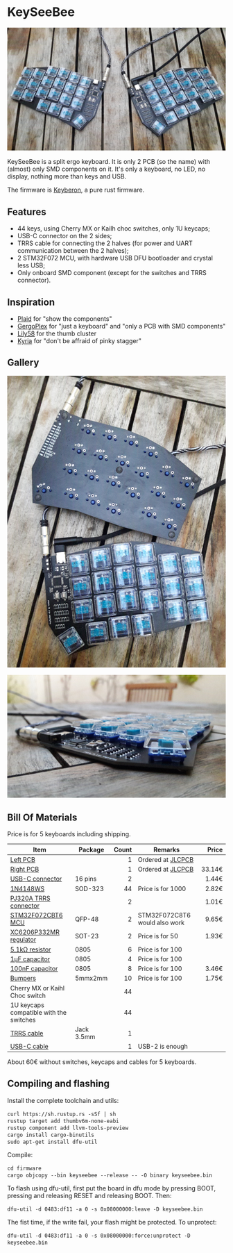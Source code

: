 # KeySeeBee

![KeySeeBee](images/keyseebee.jpg)

KeySeeBee is a split ergo keyboard. It is only 2 PCB (so the name)
with (almost) only SMD components on it. It's only a keyboard, no LED,
no display, nothing more than keys and USB.

The firmware is [Keyberon](https://github.com/TeXitoi/keyberon), a
pure rust firmware.

## Features

 * 44 keys, using Cherry MX or Kailh choc switches, only 1U keycaps;
 * USB-C connector on the 2 sides;
 * TRRS cable for connecting the 2 halves (for power and UART communication between the 2 halves);
 * 2 STM32F072 MCU, with hardware USB DFU bootloader and crystal less USB;
 * Only onboard SMD component (except for the switches and TRRS connector).

## Inspiration

 * [Plaid](https://github.com/hsgw/plaid) for "show the components"
 * [GergoPlex](https://www.gboards.ca/product/gergoplex) for "just a keyboard" and "only a PCB with SMD components"
 * [Lily58](https://github.com/kata0510/Lily58) for the thumb cluster
 * [Kyria](https://blog.splitkb.com/blog/introducing-the-kyria) for
   "don't be affraid of pinky stagger"

## Gallery

![From above with one side upside down](images/above-with-back.jpg)

![Side view](images/side-view.jpg)

## Bill Of Materials

Price is for 5 keyboards including shipping.

| Item                                                                    | Package  | Count | Remarks                             | Price  |
|-------------------------------------------------------------------------|----------|--:|-----------------------------------------|-------:|
| [Left PCB](pcb/gerbers/)                                                |          | 1 | Ordered at [JLCPCB](https://jlcpcb.com) |        |
| [Right PCB](pcb/gerbers/)                                               |          | 1 | Ordered at [JLCPCB](https://jlcpcb.com) | 33.14€ |
| [USB-C connector](https://www.aliexpress.com/item/33056042016.html)     | 16 pins  | 2 |                                         |  1.44€ |
| [1N4148WS](https://www.aliexpress.com/item/32774043752.html)            | SOD-323  | 44| Price is for 1000                       |  2.82€ |
| [PJ320A TRRS connector](https://www.aliexpress.com/item/4000661212458.html)|       | 2 |                                         |  1.01€ |
| [STM32F072CBT6 MCU](https://www.aliexpress.com/item/33050373366.html)   | QFP-48   | 2 | STM32F072C8T6 would also work           |  9.65€ |
| [XC6206P332MR regulator](https://www.aliexpress.com/item/33015891307.html)| SOT-23 | 2 | Price is for 50                         |  1.93€ |
| [5.1kΩ resistor](https://www.aliexpress.com/item/32865947306.html)      | 0805     | 6 | Price is for 100                        |        |
| [1µF capacitor](https://www.aliexpress.com/item/32964553793.html)       | 0805     | 4 | Price is for 100                        |        |
| [100nF capacitor](https://www.aliexpress.com/item/32964553793.html)     | 0805     | 8 | Price is for 100                        |  3.46€ |
| [Bumpers](https://www.aliexpress.com/item/32289191938.html)             | 5mmx2mm  | 10| Price is for 100                        |  1.75€ |
| Cherry MX or Kaihl Choc switch                                          |          | 44|                                         |        |
| 1U keycaps compatible with the switches                                 |          | 44|                                         |        |
| [TRRS cable](https://www.aliexpress.com/item/32906081873.html)          | Jack 3.5mm |1|                                         |        |
| [USB-C cable](https://www.aliexpress.com/item/32678087225.html)         |          | 1 | USB-2 is enough                         |        |

About 60€ without switches, keycaps and cables for 5 keyboards.

## Compiling and flashing

Install the complete toolchain and utils:

```shell
curl https://sh.rustup.rs -sSf | sh
rustup target add thumbv6m-none-eabi
rustup component add llvm-tools-preview
cargo install cargo-binutils
sudo apt-get install dfu-util
```

Compile:

```shell
cd firmware
cargo objcopy --bin keyseebee --release -- -O binary keyseebee.bin
```

To flash using dfu-util, first put the board in dfu mode by pressing
BOOT, pressing and releasing RESET and releasing BOOT. Then:

```shell
dfu-util -d 0483:df11 -a 0 -s 0x08000000:leave -D keyseebee.bin
```

The fist time, if the write fail, your flash might be protected. To
unprotect:

```shell
dfu-util -d 0483:df11 -a 0 -s 0x08000000:force:unprotect -D keyseebee.bin
```
